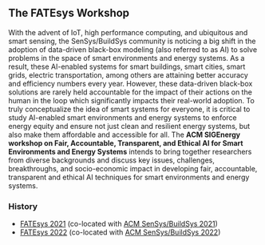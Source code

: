 ## The FATEsys Workshop

With the advent of IoT, high performance computing, and ubiquitous and smart sensing, the SenSys/BuildSys community is noticing a big shift in the adoption of data-driven black-box modeling (also referred to as AI) to solve problems in the space of smart environments and energy systems. As a result, these AI-enabled systems for smart buildings, smart cities, smart grids, electric transportation, among others are attaining better accuracy and efficiency numbers every year. However, these data-driven black-box solutions are rarely held accountable for the impact of their actions on the human in the loop which significantly impacts their real-world adoption. To truly conceptualize the idea of smart systems for everyone, it is critical to study AI-enabled smart environments and energy systems to enforce energy equity and ensure not just clean and resilient energy systems, but also make them affordable and accessible for all. The **ACM SIGEnergy workshop on Fair, Accountable, Transparent, and Ethical AI for Smart Environments and Energy Systems** intends to bring together researchers from diverse backgrounds and discuss key issues, challenges, breakthroughs, and socio-economic impact in developing fair, accountable, transparent and ethical AI techniques for smart environments and energy systems.

### History
 - [FATEsys 2021](https://fatesys.github.io/2021/) (co-located with [ACM SenSys/BuildSys 2021](https://buildsys.acm.org/2021/))
 - [FATEsys 2022](https://fatesys.github.io/2022/) (co-located with [ACM SenSys/BuildSys 2022](https://buildsys.acm.org/2022/))
